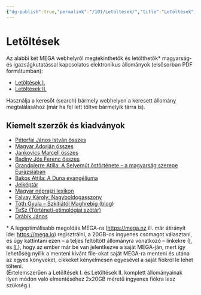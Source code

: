 ```yaml
---
{"dg-publish":true,"permalink":"/101/Letöltések/","title":"Letöltések","created":"2023-12-28T07:46","updated":"2023-12-29T11:41"}
---
```



# Letöltések

Az alábbi két MEGA webhelyről megtekinthetők és letölthetők\* magyarság- és igazságkutatással kapcsolatos elektronikus állományok (elsősorban PDF formátumban):  
- [Letöltések I.](https://mega.nz/folder/ErlUXKhR#tgVUMPOC7r5HcDO5-iRIVQ)
- [Letöltések II.](https://mega.nz/folder/xjk10BgK#4Qq0eXPz1t_6qodJkNItKg)

Használja a keresőt (search) bármely webhelyen a keresett állomány megtalálásához (már ha fel lett töltve bármelyik tárra is).  

## Kiemelt szerzők és kiadványok

- [Péterfai János István összes](https://mega.nz/file/B292RZoa#pL7lhtz4mP_zw4oP1ogjipx5k4l0hAYxcHWbaKw0zpo)
- [Magyar Adorján összes](https://mega.nz/folder/diVDUSJR#5v1KKyRHxbioilnrUpyngg)
- [Jankovics Marcell összes](https://mega.nz/folder/grNGUYrB#eTCxcKXMSfN5Unrf-jrtrA)
- [Badiny Jós Ferenc összes](https://mega.nz/folder/pzFwiSiZ#hA7DP6DY0Rb-v8TRVIwnIQ)
- [Grandpierre Atilla: A Selyemút őstörténete – a magyarság szerepe Eurázsiában](https://mega.nz/file/AydgQQ6A#ZwlJkTXh5JtfZqO98059h7kloZEqt8dRT_U1D69vSIg)
- [Bakos Attila: A Duna evangéliuma](https://mega.nz/file/l6FlCLxY#MYMP5nVIPOwk0C9en6eERY2NjlFL_Jnf8QgsCJLRlAo)
- [Jelképtár](https://mega.nz/file/83EUkIDJ#BWnTVJsve20iLFqv8E1oHY3SnMzZ38Le5D_TQlZYMzI)
- [Magyar néprajzi lexikon](https://mega.nz/file/drNRBLrK#guCTPrlPTzaL9ae0DZeK8QclS4BQeFMLe9L4LhcOoGQ)
- [Falvay Károly: Nagyboldogasszony](https://mega.nz/file/VvtByZRL#9RVX-92VmvhuwJpl0FFMgirFgo0swA99ubc2njnUtTs)
- [Tóth Gyula – Szkítiától Maghrebig (blog)](https://mega.nz/file/42MExTTT#3gyd8arW9OnZgzN5VRPXIPAzAid-FJ2zPo7vlW9Lfuw)
- [TeSz (Történeti-etimológiai szótár)](https://mega.nz/file/1zcCGYTA#McThRTg_bbn-caL-eF-9zvl3f__8xVJbawNY07XSavA)
- [Drábik János](https://mega.nz/folder/oqU21TKQ#Z1yGjMKiJXrT9aynnfYFWg)

\* A legoptimálisabb megoldás MEGA-ra (https://mega.nz ill. már átirányít ide: https://mega.io) regisztrálni, a 20GB-os ingyenes csomagot választani, és úgy kattintani ezen – a teljes feltöltött állományra vonatkozó – linkekre ([I.](https://mega.nz/folder/ErlUXKhR#tgVUMPOC7r5HcDO5-iRIVQ) és [II.](https://mega.nz/folder/xjk10BgK#4Qq0eXPz1t_6qodJkNItKg)), hogy az ember már be van jelentkezve a saját MEGA-ján, mert így lehetőség nyílik a menteni kívánt file-okat saját MEGA-ra menteni és utána az egyes könyveket, cikkeket kényelmesen egyesével a saját fiókról le lehet tölteni.  
(Értelemszerűen a Letöltések I. és Letöltések II. komplett állományainak ilyen módon való elmentéséhez 2x20GB méretű ingyenes fiókra lesz szükség.)  